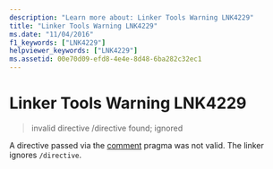 ```yaml
---
description: "Learn more about: Linker Tools Warning LNK4229"
title: "Linker Tools Warning LNK4229"
ms.date: "11/04/2016"
f1_keywords: ["LNK4229"]
helpviewer_keywords: ["LNK4229"]
ms.assetid: 00e70d09-efd8-4e4e-8d48-6ba282c32ec1
---
```

# Linker Tools Warning LNK4229

> invalid directive /directive found; ignored

A directive passed via the [comment](../../preprocessor/comment-c-cpp.md) pragma was not valid. The linker ignores `/directive`.

